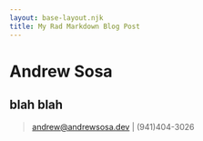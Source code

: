 ```yaml
---
layout: base-layout.njk
title: My Rad Markdown Blog Post
---
```



# Andrew Sosa
## blah blah

> andrew@andrewsosa.dev | (941)404-3026